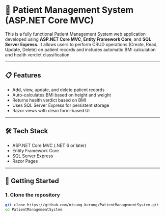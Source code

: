 # 🏥 Patient Management System (ASP.NET Core MVC)

This is a fully functional Patient Management System web application developed using **ASP.NET Core MVC**, **Entity Framework Core**, and **SQL Server Express**. It allows users to perform CRUD operations (Create, Read, Update, Delete) on patient records and includes automatic BMI calculation and health verdict classification.

---

## 📋 Features

- Add, view, update, and delete patient records
- Auto-calculates BMI based on height and weight
- Returns health verdict based on BMI
- Uses SQL Server Express for persistent storage
- Razor views with clean form-based UI

---

## 🛠 Tech Stack

- ASP.NET Core MVC (.NET 6 or later)
- Entity Framework Core
- SQL Server Express
- Razor Pages

---

## 🚀 Getting Started

### 1. Clone the repository

```bash
git clone https://github.com/nisung-kerung/PatientManagementSystem.git
cd PatientManagementSystem
